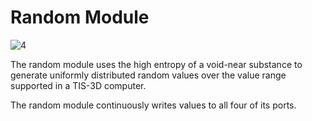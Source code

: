 # Random Module

![4](item:tis3d:random_module)

The random module uses the high entropy of a void-near substance to generate uniformly distributed random values over the value range supported in a TIS-3D computer.

The random module continuously writes values to all four of its ports. 